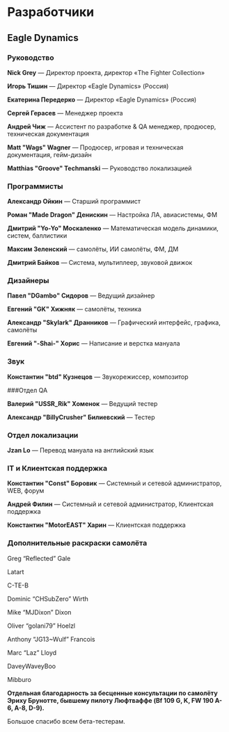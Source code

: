 # Разработчики

## Eagle Dynamics

### Руководство

**Nick Grey** — Директор проекта, директор «The Fighter Collection»

**Игорь Тишин** — Директор «Eagle Dynamics» (Россия)

**Екатерина Передерко** — Директор «Eagle Dynamics» (Россия)

**Сергей Герасев** — Менеджер проекта

**Андрей Чиж** — Ассистент по разработке & QA менеджер, продюсер, техническая документация

**Matt "Wags" Wagner** — Продюсер, игровая и техническая документация, гейм-дизайн

**Matthias "Groove" Techmanski** — Руководство локализацией

### Программисты

**Александр Ойкин** — Старший программист

**Роман "Made Dragon" Денискин** — Настройка ЛА, авиасистемы, ФМ

**Дмитрий "Yo-Yo" Москаленко** — Математическая модель динамики, cистем, баллистики

**Максим Зеленский** — самолёты, ИИ самолёты, ФМ, ДМ

**Дмитрий Байков** — Система, мультиплеер, звуковой движок

### Дизайнеры

**Павел "DGambo" Сидоров** — Ведущий дизайнер

**Евгений "GK" Хижняк** — самолёты, техника

**Александр "Skylark" Дранников** — Графический интерфейс, графика, самолёты

**Евгений "-Shai-" Хорис** — Написание и верстка мануала

### Звук

**Константин "btd" Кузнецов** — Звукорежиссер, композитор

###Отдел QA

**Валерий "USSR_Rik" Хоменок** — Ведущий тестер

**Александр "BillyCrusher" Билиевский** — Тестер

### Отдел локализации

**Jzan Lo** — Перевод мануала на английский язык

### IT и Клиентская поддержка

**Константин "Const" Боровик** — Системный и сетевой администратор, WEB, форум

**Андрей Филин** — Системный и сетевой администратор, Клиентская поддержка

**Константин "MotorEAST" Харин** — Клиентская поддержка

### Дополнительные раскраски самолёта

Greg “Reflected” Gale

Latart

C-TE-B

Dominic “CHSubZero” Wirth

Mike “MJDixon” Dixon

Oliver “golani79” Hoelzl

Anthony “JG13~Wulf” Francois

Marc “Laz” Lloyd

DaveyWaveyBoo

Mibburo

**Отдельная благодарность за бесценные консультации по самолёту Эриху Брунотте, бывшему пилоту Люфтваффе (Bf 109 G, K, FW 190 A-6, A-8, D-9).**

Большое спасибо всем бета-тестерам.
